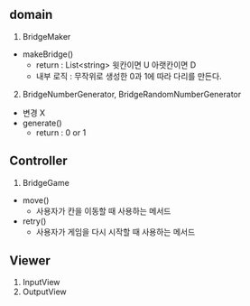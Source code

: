 ## domain
1. BridgeMaker
- makeBridge()
  - return : List\<string> 윗칸이면 U 아랫칸이면 D
  - 내부 로직 : 무작위로 생성한 0과 1에 따라 다리를 만든다.
2. BridgeNumberGenerator, BridgeRandomNumberGenerator
- 변경 X
- generate()
  - return : 0 or 1
## Controller
1. BridgeGame
- move()
  - 사용자가 칸을 이동할 때 사용하는 메서드
- retry()
  - 사용자가 게임을 다시 시작할 때 사용하는 메서드
## Viewer
1. InputView
2. OutputView
